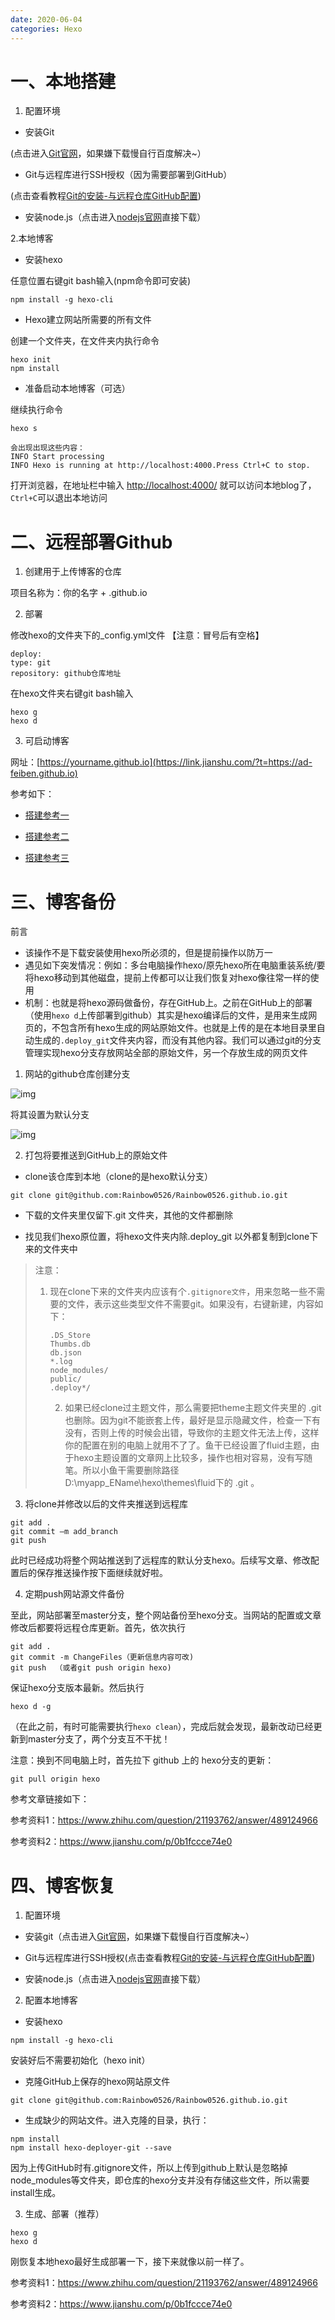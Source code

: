 ```yaml
---
date: 2020-06-04
categories: Hexo
---
```


# 一、本地搭建

1. 配置环境

* 安装Git

(点击进入[Git官网](https://git-scm.com/downloads)，如果嫌下载慢自行百度解决~） 

* Git与远程库进行SSH授权（因为需要部署到GitHub）

(点击查看教程[Git的安装-与远程仓库GitHub配置](https://www.cnblogs.com/wy0526/p/13068373.html))

* 安装node.js（点击进入[nodejs官网](https://nodejs.org/zh-cn/)直接下载）**[
  ](https://nodejs.org/zh-cn/)**

2.本地博客

* 安装hexo

任意位置右键git bash输入(npm命令即可安装)

```
npm install -g hexo-cli
```

* Hexo建立网站所需要的所有文件

创建一个文件夹，在文件夹内执行命令

```
hexo init
npm install
```

* 准备启动本地博客（可选）

继续执行命令

```
hexo s
```

~~~
会出现出现这些内容：
INFO Start processing
INFO Hexo is running at http://localhost:4000.Press Ctrl+C to stop.
~~~

打开浏览器，在地址栏中输入 [http://localhost:4000/](https://link.jianshu.com/?t=http://localhost:4000/) 就可以访问本地blog了，`Ctrl+C`可以退出本地访问

# 二、远程部署Github

1. 创建用于上传博客的仓库

项目名称为：你的名字 + .github.io

2. 部署

修改hexo的文件夹下的_config.yml文件 【注意：冒号后有空格】

```
deploy:
type: git
repository: github仓库地址
```

在hexo文件夹右键git bash输入

```
hexo g
hexo d
```

3. 可启动博客

网址：[https://yourname.github.io](https://link.jianshu.com/?t=https://ad-feiben.github.io) 

参考如下：

- [搭建参考一](https://www.jianshu.com/p/3217ecf4a789)

- [搭建参考二](https://blog.csdn.net/qq_34149935/article/details/81113845)

- [搭建参考三](https://www.cnblogs.com/imsoft/p/5228560.html)

# 三、博客备份

前言

* 该操作不是下载安装使用hexo所必须的，但是提前操作以防万一
* 遇见如下突发情况：例如：多台电脑操作hexo/原先hexo所在电脑重装系统/要将hexo移动到其他磁盘，提前上传都可以让我们恢复对hexo像往常一样的使用
* 机制：也就是将hexo源码做备份，存在GitHub上。之前在GitHub上的部署（使用`hexo d`上传部署到github）其实是hexo编译后的文件，是用来生成网页的，不包含所有hexo生成的网站原始文件。也就是上传的是在本地目录里自动生成的`.deploy_git`文件夹内容，而没有其他内容。我们可以通过git的分支管理实现hexo分支存放网站全部的原始文件，另一个存放生成的网页文件

1. 网站的github仓库创建分支

![img](https://raw.githubusercontent.com/Rainbow0526/PictureGithub/master/2020_06/01.jpg)

将其设置为默认分支

![img](https://raw.githubusercontent.com/Rainbow0526/PictureGithub/master/2020_06/01.jpg)

2. 打包将要推送到GitHub上的原始文件

* clone该仓库到本地（clone的是hexo默认分支）

```
git clone git@github.com:Rainbow0526/Rainbow0526.github.io.git
```

* 下载的文件夹里仅留下.git 文件夹，其他的文件都删除

* 找见我们hexo原位置，将hexo文件夹内除.deploy_git 以外都复制到clone下来的文件夹中

> 注意：
>
> 1. 现在clone下来的文件夹内应该有个`.gitignore文件`，用来忽略一些不需要的文件，表示这些类型文件不需要git。如果没有，右键新建，内容如下：
>
>    ~~~
>    .DS_Store
>    Thumbs.db
>    db.json
>    *.log
>    node_modules/
>    public/
>    .deploy*/
>    ~~~
>
>    2. 如果已经clone过主题文件，那么需要把theme主题文件夹里的 .git 也删除。因为git不能嵌套上传，最好是显示隐藏文件，检查一下有没有，否则上传的时候会出错，导致你的主题文件无法上传，这样你的配置在别的电脑上就用不了了。鱼干已经设置了fluid主题，由于hexo主题设置的文章网上比较多，操作也相对容易，没有写随笔。所以小鱼干需要删除路径D:\myapp_EName\hexo\themes\fluid下的 .git 。

3. 将clone并修改以后的文件夹推送到远程库

```
git add .
git commit –m add_branch
git push
```

此时已经成功将整个网站推送到了远程库的默认分支hexo。后续写文章、修改配置后的保存推送操作按下面继续就好啦。

4. 定期push网站源文件备份

至此，网站部署至master分支，整个网站备份至hexo分支。当网站的配置或文章修改后都要将远程仓库更新。首先，依次执行

```
git add .
git commit -m ChangeFiles（更新信息内容可改)
git push  （或者git push origin hexo)
```

保证hexo分支版本最新。然后执行

```
hexo d -g
```

（在此之前，有时可能需要执行`hexo clean`），完成后就会发现，最新改动已经更新到master分支了，两个分支互不干扰！

注意：换到不同电脑上时，首先拉下 github 上的 hexo分支的更新：

```
git pull origin hexo
```

 

参考文章链接如下：

参考资料1：https://www.zhihu.com/question/21193762/answer/489124966

参考资料2：https://www.jianshu.com/p/0b1fccce74e0

# 四、博客恢复

1. 配置环境

* 安装git（点击进入[Git官网](https://git-scm.com/downloads)，如果嫌下载慢自行百度解决~） 

* Git与远程库进行SSH授权(点击查看教程[Git的安装-与远程仓库GitHub配置](https://www.cnblogs.com/wy0526/p/13068373.html))
* 安装node.js（点击进入[nodejs官网](https://nodejs.org/zh-cn/)直接下载）

2. 配置本地博客

* 安装hexo

```
npm install -g hexo-cli
```

安装好后不需要初始化（hexo init）

* 克隆GitHub上保存的hexo网站原文件

~~~
git clone git@github.com:Rainbow0526/Rainbow0526.github.io.git
~~~

* 生成缺少的网站文件。进入克隆的目录，执行：

```
npm install
npm install hexo-deployer-git --save
```

因为上传GitHub时有.gitignore文件，所以上传到github上默认是忽略掉 node_modules等文件夹，即仓库的hexo分支并没有存储这些文件，所以需要install生成。

3. 生成、部署（推荐）

```
hexo g
hexo d
```

刚恢复本地hexo最好生成部署一下，接下来就像以前一样了。

 参考资料1：https://www.zhihu.com/question/21193762/answer/489124966

参考资料2：https://www.jianshu.com/p/0b1fccce74e0
